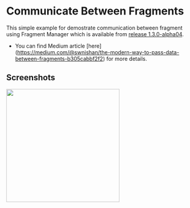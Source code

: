 # Communicate Between Fragments

This simple example for demostrate communication between fragment using Fragment Manager which is available from [release 1.3.0-alpha04](https://developer.android.com/jetpack/androidx/releases/fragment#1.3.0-alpha04). 

- You can find Medium article [here] (https://medium.com/@swnishan/the-modern-way-to-pass-data-between-fragments-b305cabbf2f2) for more details.

## Screenshots 

<img src="" width=300/>
